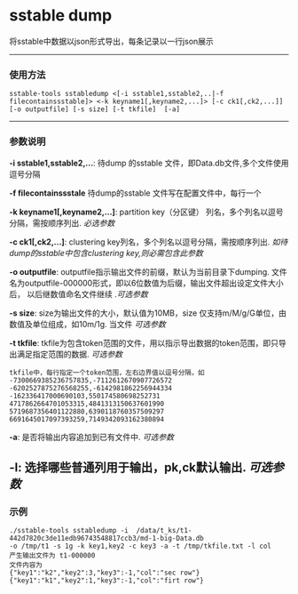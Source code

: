 # sstable dump 
将sstable中数据以json形式导出，每条记录以一行json展示

---
### 使用方法
~~~
sstable-tools sstabledump <[-i sstable1,sstable2,..|-f filecontainssstable]> <-k keyname1[,keyname2,...]> [-c ck1[,ck2,...]] 
[-o outputfile] [-s size] [-t tkfile]  [-a] 
~~~

---
### 参数说明
**-i sstable1,sstable2,...**: 
待dump 的sstable 文件，即Data.db文件,多个文件使用逗号分隔

**-f filecontainssstale**
待dump的sstable 文件写在配置文件中，每行一个

**-k keyname1[,keyname2,...]**: 
partition key（分区键） 列名，多个列名以逗号分隔，需按顺序列出. *必选参数*

**-c ck1[,ck2,...]**: 
clustering key列名，多个列名以逗号分隔，需按顺序列出. *如待dump的sstable中包含clustering key,则必需包含此参数*

**-o outputfile**: 
outputfile指示输出文件的前缀，默认为当前目录下dumping. 文件名为outputfile-000000形式，即以6位数值为后缀，输出文件超出设定文件大小后，
以后继数值命名文件继续 .*可选参数*

**-s size**:
size为输出文件的大小，默认值为10MB，size 仅支持m/M/g/G单位，由数值及单位组成，如10m/1g. 当文件
*可选参数*

**-t tkfile**:
tkfile为包含token范围的文件，用以指示导出数据的token范围，即只导出满足指定范围的数据. *可选参数*
~~~
tkfile中，每行指定一个token范围，左右边界值以逗号分隔，如
-7300669385236757835,-7112612670907726572
-6202527875276568255,-6142981862256944334
-162336417000690103,550174580698252731
4717862664701053315,4841313150637601990                         
5719687356401122880,6390118760357509297                         
6691645017097393259,7149342093162380894
~~~

**-a**:
是否将输出内容追加到已有文件中. *可选参数*

**-l**:
选择哪些普通列用于输出，pk,ck默认输出. *可选参数*
---
### 示例
~~~
./sstable-tools sstabledump -i  /data/t_ks/t1-442d7820c3de11edb96743548817ccb3/md-1-big-Data.db 
-o /tmp/t1 -s 1g -k key1,key2 -c key3 -a -t /tmp/tkfile.txt -l col
产生输出文件为 t1-000000
文件内容为
{"key1":"k2","key2":3,"key3":-1,"col":"sec row"}
{"key1":"k1","key2":1,"key3":-1,"col":"firt row"}
~~~